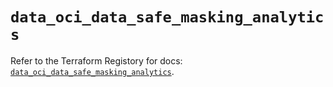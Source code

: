 # `data_oci_data_safe_masking_analytics`

Refer to the Terraform Registory for docs: [`data_oci_data_safe_masking_analytics`](https://registry.terraform.io/providers/oracle/oci/6.18.0/docs/data-sources/data_safe_masking_analytics).
